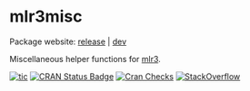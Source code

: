 # mlr3misc

Package website: [release](https://mlr3misc.mlr-org.com/) | [dev](https://mlr3misc.mlr-org.com/dev/)

Miscellaneous helper functions for [mlr3](https://mlr3.mlr-org.com).

<!-- badges: start -->
[![tic](https://github.com/mlr-org/mlr3misc/workflows/tic/badge.svg?branch=master)](https://github.com/mlr-org/mlr3misc/actions)
[![CRAN Status Badge](https://www.r-pkg.org/badges/version-ago/mlr3misc)](https://cran.r-project.org/package=mlr3misc)
[![Cran Checks](https://cranchecks.info/badges/worst/mlr3misc)](https://cran.r-project.org/web/checks/check_results_mlr3misc.html)
[![StackOverflow](https://img.shields.io/badge/stackoverflow-mlr3-orange.svg)](https://stackoverflow.com/questions/tagged/mlr3)
<!-- badges: end -->

